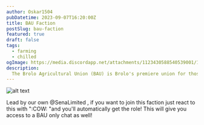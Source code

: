 ```yaml
---
author: Oskar1504
pubDatetime: 2023-09-07T16:20:00Z
title: BAU Faction  
postSlug: bau-faction
featured: true
draft: false
tags:
  - farming
  - chilled
ogImage: https://media.discordapp.net/attachments/1123430588540539001/1123434845658415134/BAU_small.png?width=525&height=350
description:
  The Brolo Agricultural Union (BAU) is Brolo's premiere union for those looking to grow the farming sector of our Empire!
---
```


![alt text](https://media.discordapp.net/attachments/1123430588540539001/1123434845658415134/BAU_small.png)

Lead by our own @SenaLimited , if you want to join this faction just react to this with ":COW: "and you'll automatically get the role! This will give you access to a BAU only chat as well!

